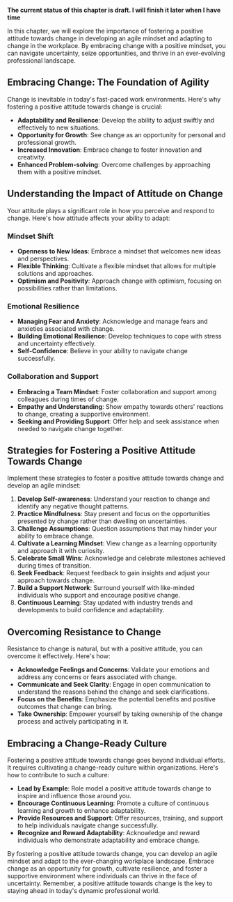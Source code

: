 **The current status of this chapter is draft. I will finish it later when I have time**

In this chapter, we will explore the importance of fostering a positive attitude towards change in developing an agile mindset and adapting to change in the workplace. By embracing change with a positive mindset, you can navigate uncertainty, seize opportunities, and thrive in an ever-evolving professional landscape.

Embracing Change: The Foundation of Agility
-------------------------------------------

Change is inevitable in today's fast-paced work environments. Here's why fostering a positive attitude towards change is crucial:

* **Adaptability and Resilience**: Develop the ability to adjust swiftly and effectively to new situations.
* **Opportunity for Growth**: See change as an opportunity for personal and professional growth.
* **Increased Innovation**: Embrace change to foster innovation and creativity.
* **Enhanced Problem-solving**: Overcome challenges by approaching them with a positive mindset.

Understanding the Impact of Attitude on Change
----------------------------------------------

Your attitude plays a significant role in how you perceive and respond to change. Here's how attitude affects your ability to adapt:

### Mindset Shift

* **Openness to New Ideas**: Embrace a mindset that welcomes new ideas and perspectives.
* **Flexible Thinking**: Cultivate a flexible mindset that allows for multiple solutions and approaches.
* **Optimism and Positivity**: Approach change with optimism, focusing on possibilities rather than limitations.

### Emotional Resilience

* **Managing Fear and Anxiety**: Acknowledge and manage fears and anxieties associated with change.
* **Building Emotional Resilience**: Develop techniques to cope with stress and uncertainty effectively.
* **Self-Confidence**: Believe in your ability to navigate change successfully.

### Collaboration and Support

* **Embracing a Team Mindset**: Foster collaboration and support among colleagues during times of change.
* **Empathy and Understanding**: Show empathy towards others' reactions to change, creating a supportive environment.
* **Seeking and Providing Support**: Offer help and seek assistance when needed to navigate change together.

Strategies for Fostering a Positive Attitude Towards Change
-----------------------------------------------------------

Implement these strategies to foster a positive attitude towards change and develop an agile mindset:

1. **Develop Self-awareness**: Understand your reaction to change and identify any negative thought patterns.
2. **Practice Mindfulness**: Stay present and focus on the opportunities presented by change rather than dwelling on uncertainties.
3. **Challenge Assumptions**: Question assumptions that may hinder your ability to embrace change.
4. **Cultivate a Learning Mindset**: View change as a learning opportunity and approach it with curiosity.
5. **Celebrate Small Wins**: Acknowledge and celebrate milestones achieved during times of transition.
6. **Seek Feedback**: Request feedback to gain insights and adjust your approach towards change.
7. **Build a Support Network**: Surround yourself with like-minded individuals who support and encourage positive change.
8. **Continuous Learning**: Stay updated with industry trends and developments to build confidence and adaptability.

Overcoming Resistance to Change
-------------------------------

Resistance to change is natural, but with a positive attitude, you can overcome it effectively. Here's how:

* **Acknowledge Feelings and Concerns**: Validate your emotions and address any concerns or fears associated with change.
* **Communicate and Seek Clarity**: Engage in open communication to understand the reasons behind the change and seek clarifications.
* **Focus on the Benefits**: Emphasize the potential benefits and positive outcomes that change can bring.
* **Take Ownership**: Empower yourself by taking ownership of the change process and actively participating in it.

Embracing a Change-Ready Culture
--------------------------------

Fostering a positive attitude towards change goes beyond individual efforts. It requires cultivating a change-ready culture within organizations. Here's how to contribute to such a culture:

* **Lead by Example**: Role model a positive attitude towards change to inspire and influence those around you.
* **Encourage Continuous Learning**: Promote a culture of continuous learning and growth to enhance adaptability.
* **Provide Resources and Support**: Offer resources, training, and support to help individuals navigate change successfully.
* **Recognize and Reward Adaptability**: Acknowledge and reward individuals who demonstrate adaptability and embrace change.

By fostering a positive attitude towards change, you can develop an agile mindset and adapt to the ever-changing workplace landscape. Embrace change as an opportunity for growth, cultivate resilience, and foster a supportive environment where individuals can thrive in the face of uncertainty. Remember, a positive attitude towards change is the key to staying ahead in today's dynamic professional world.

